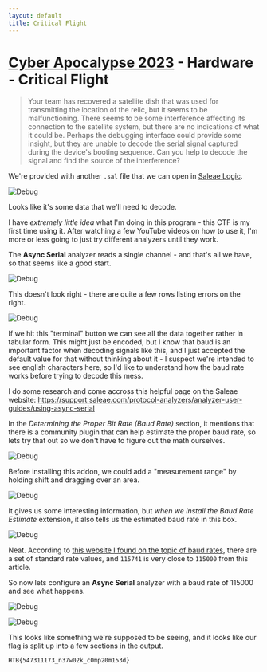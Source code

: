 ```yaml
---
layout: default
title: Critical Flight
---
```


# [Cyber Apocalypse 2023](index.md) - Hardware - Critical Flight

> Your team has recovered a satellite dish that was used for transmitting the location of the relic, but it seems to be malfunctioning. There seems to be some interference affecting its connection to the satellite system, but there are no indications of what it could be. Perhaps the debugging interface could provide some insight, but they are unable to decode the serial signal captured during the device's booting sequence. Can you help to decode the signal and find the source of the interference?

We're provided with another `.sal` file that we can open in [Saleae Logic](https://www.saleae.com/downloads/).

![Debug](hw-debug/01.png)

Looks like it's some data that we'll need to decode.

I have _extremely little idea_ what I'm doing in this program - this CTF is my first time using it. After watching a few YouTube videos on how to use it, I'm more or less going to just try different analyzers until they work.

The __Async Serial__ analyzer reads a single channel - and that's all we have, so that seems like a good start.

![Debug](hw-debug/02.png)

This doesn't look right - there are quite a few rows listing errors on the right.

![Debug](hw-debug/02.1.png)

If we hit this "terminal" button we can see all the data together rather in tabular form. This might just be encoded, but I know that baud is an important factor when decoding signals like this, and I just accepted the default value for that without thinking about it - I suspect we're intended to see english characters here, so I'd like to understand how the baud rate works before trying to decode this mess.

I do some research and come accross this helpful page on the Saleae website: https://support.saleae.com/protocol-analyzers/analyzer-user-guides/using-async-serial

In the _Determining the Proper Bit Rate (Baud Rate)_ section, it mentions that there is a community plugin that can help estimate the proper baud rate, so lets try that out so we don't have to figure out the math ourselves.

![Debug](hw-debug/03.png)

Before installing this addon, we could add a "measurement range" by holding shift and dragging over an area.

![Debug](hw-debug/04.png)

It gives us some interesting information, but _when we install the Baud Rate Estimate_ extension, it also tells us the estimated baud rate in this box.

![Debug](hw-debug/05.png)

Neat. According to [this website I found on the topic of baud rates](http://www.ece.northwestern.edu/local-apps/matlabhelp/techdoc/matlab_external/baudrate.html), there are a set of standard rate values, and `115741` is very close to `115000` from this article.

So now lets configure an __Async Serial__ analyzer with a baud rate of 115000 and see what happens.

![Debug](hw-debug/06.png)

![Debug](hw-debug/07.png)

This looks like something we're supposed to be seeing, and it looks like our flag is split up into a few sections in the output.

```
HTB{547311173_n37w02k_c0mp20m153d}
```